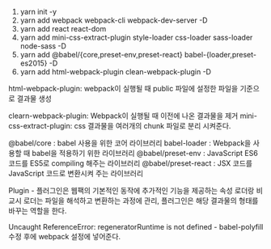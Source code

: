 1. yarn init -y
2. yarn add webpack webpack-cli webpack-dev-server -D
3. yarn add react react-dom
4. yarn add mini-css-extract-plugin style-loader css-loader sass-loader node-sass -D
5. yarn add @babel/{core,preset-env,preset-react} babel-{loader,preset-es2015} -D
6. yarn add html-webpack-plugin clean-webpack-plugin -D

html-webpack-plugin: webpack이 실행될 때 public 파일에 설정한 파일을 기준으로 결과물 생성

clearn-webpack-plugin: Webpack이 실행될 때 이전에 나온 결과물을 제거
mini-css-extract-plugin: css 결과물을 여러개의 chunk 파일로 분리 시켜준다.

@babel/core : babel 사용을 위한 코어 라이브러리
babel-loader : Webpack을 사용할 때 babel을 적용하기 위한 라이브러리
@babel/preset-env : JavaScript ES6 코드를 ES5로 compiling 해주는 라이브러리
@babel/preset-react : JSX 코드를 JavaScript 코드로 변환시켜 주는 라이브러리

Plugin - 플러그인은 웹팩의 기본적인 동작에 추가적인 기능을 제공하는 속성
로더랑 비교시 로더는 파일을 해석하고 변환하는 과정에 관리,
플러그인은 해당 결과물의 형태를 바꾸는 역할을 한다.

Uncaught ReferenceError: regeneratorRuntime is not defined - babel-polyfill 수정 후에 webpack 설정에 넣어준다.
